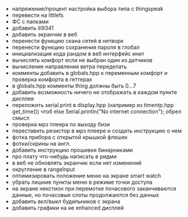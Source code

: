 * напряжение/процент настройка выбора типа с thingspeak
* перевести на littlefs
* ФС с папками
* добавить ili9341
* добавить экранчик в веб
* перенести функцию скана сетей в нетворк
* перенести функцию сохранения пароля в глобал
* инициализация кода рандом в веб интерфейс инит
* вычислять комфорт если не выбран один из датчиков
* вычисление направления ветра переделать
* комменты добавить в globals.hpp к переменным комфорт и проверка комфорта в геттерах
* в globals.hpp комменты thing должны быть 0...7
* добавить возможность ничего не отображать в каждом пункте дисплея
* переложить serial.print в display.hpp (например из timentp.hpp get_time()) чтоб else Serial.println("No internet connection"); обрел смысл
* проверка мрз плеера по выходу бизи
* переставить резистор в мрз плеере и создать инструкцию о нем
* фотка прибора с открытой крышкой флешек
* фотки/скрины на англ.
* добавить инструкцию прошивки бинарниками
* про плату что-нибудь написать в ридми
* в веб не обновлять экранчик если нет изменений
* округление в rangeInput
* оптимизировать положение меню на экране smart watch
* убрать лишние пункты меню в режиме точки доступа
* на экране некстион при перемотке почасового заканчиваются данные, но почасовые слоты продолжаются без данных
* добавить вкл/выкл будильников с экрана
* добавить графики на не enhanced дисплей